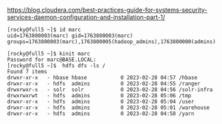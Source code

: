 

https://blog.cloudera.com/best-practices-guide-for-systems-security-services-daemon-configuration-and-installation-part-1/


```
[rocky@full5 ~]$ id marc
uid=1763800003(marc) gid=1763800003(marc) groups=1763800003(marc),1763800005(hadoop_admins),1763800000(admins)

[rocky@full5 ~]$ kinit marc
Password for marc@BASE.LOCAL:
[rocky@full5 ~]$  hdfs dfs -ls /
Found 7 items
drwxr-xr-x   - hbase hbase           0 2023-02-28 04:57 /hbase
drwxr-xr-x   - hdfs  admins          0 2023-02-28 04:55 /ranger
drwxrwxr-x   - solr  solr            0 2023-02-28 04:56 /solr-infra
drwxrwxrwt   - hdfs  admins          0 2023-02-28 05:06 /tmp
drwxr-xr-x   - hdfs  admins          0 2023-02-28 05:04 /user
drwxr-xr-x   - hdfs  admins          0 2023-02-28 05:01 /warehouse
drwxr-xr-x   - hdfs  admins          0 2023-02-28 04:58 /yarn
```
